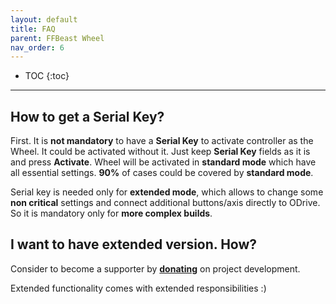 ```yaml
---
layout: default
title: FAQ
parent: FFBeast Wheel
nav_order: 6
---
```


- TOC
{:toc}

---

## How to get a Serial Key?

First. It is **not mandatory** to have a **Serial Key** to activate controller as the Wheel.
It could be activated without it.
Just keep **Serial Key** fields as it is and press **Activate**. 
Wheel will be activated in **standard mode** which have all essential settings. **90%** of cases could be covered by **standard mode**. 

Serial key is needed only for **extended mode**, which allows to change some **non critical** settings and connect 
additional buttons/axis directly to ODrive. So it is mandatory only for **more complex builds**.

## I want to have extended version. How?

Consider to become a supporter by [**donating**](shop_wheel_license.html) on project development.

Extended functionality comes with extended responsibilities :) 
